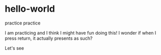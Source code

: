 # hello-world
practice practice

I am practicing and I think I might have fun doing this! 
I wonder if when I press return, it actually presents as such?


Let's see
